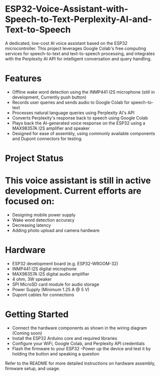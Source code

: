 # ESP32-Voice-Assistant-with-Speech-to-Text-Perplexity-AI-and-Text-to-Speech
A dedicated, low-cost AI voice assistant based on the ESP32 microcontroller. This project leverages Google Colab's free computing services for speech-to-text and text-to-speech processing, and integrates with the Perplexity AI API for intelligent conversation and query handling.

# Features
- Offline wake word detection using the INMP441 I2S microphone (still in development, Currently push button)
- Records user queries and sends audio to Google Colab for speech-to-text
- Processes natural language queries using Perplexity AI's API
- Converts Perplexity's response back to speech using Google Colab
- Plays back the AI-generated voice response on the ESP32 using a MAX98357A I2S amplifier and speaker
- Designed for ease of assembly, using commonly available components and Dupont connectors for testing.

# Project Status
# This voice assistant is still in active development. Current efforts are focused on:
- Designing mobile power supply 
- Wake word detection accuracy
- Decreasing latency
- Adding photo upload and camera hardware

# Hardware
- ESP32 development board (e.g. ESP32-WROOM-32)
- INMP441 I2S digital microphone
- MAX98357A I2S digital audio amplifier
- 4 ohm, 3W speaker
- SPI MicroSD card module for audio storage
- Power Supply (Minimum 1.25 A @ 5 V)
- Dupont cables for connections

# Getting Started
- Connect the hardware components as shown in the wiring diagram (Coming soon)
- Install the ESP32 Arduino core and required libraries
- Configure your WiFi, Google Colab, and Perplexity API credentials
- Flash the firmware to your ESP32
-Power up the device and test it by holding the button and speaking a question

Refer to the README for more detailed instructions on hardware assembly, firmware setup, and usage.
